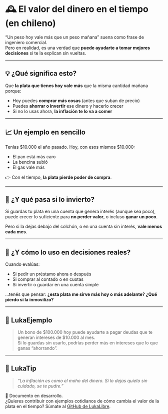 # 🕰️ El valor del dinero en el tiempo (en chileno)

“Un peso hoy vale más que un peso mañana” suena como frase de ingeniero comercial.  
Pero en realidad, es una verdad que **puede ayudarte a tomar mejores decisiones** si te la explican sin vueltas.

---

## 💡 ¿Qué significa esto?

Que **la plata que tienes hoy vale más** que la misma cantidad mañana porque:

- Hoy puedes **comprar más cosas** (antes que suban de precio)
- Puedes **ahorrar o invertir** ese dinero y hacerlo crecer
- Si no lo usas ahora, **la inflación te lo va a comer**

---

## 📈 Un ejemplo en sencillo

Tenías $10.000 el año pasado. Hoy, con esos mismos $10.000:

- El pan está más caro
- La bencina subió
- El gas vale más

👉 Con el tiempo, **la plata pierde poder de compra**.

---

## 🔄 ¿Y qué pasa si lo invierto?

Si guardas tu plata en una cuenta que genera interés (aunque sea poco), puede crecer lo suficiente para **no perder valor**, o incluso **ganar un poco**.

Pero si la dejas debajo del colchón, o en una cuenta sin interés, **vale menos cada mes**.

---

## 🧮 ¿Y cómo lo uso en decisiones reales?

Cuando evalúas:

- Si pedir un préstamo ahora o después
- Si comprar al contado o en cuotas
- Si invertir o guardar en una cuenta simple

...tenés que pensar: **¿esta plata me sirve más hoy o más adelante? ¿Qué pierdo si la inmovilizo?**

---

## 💬 LukaEjemplo

> Un bono de $100.000 hoy puede ayudarte a pagar deudas que te generan intereses de $10.000 al mes.  
> Si lo guardas sin usarlo, podrías perder más en intereses que lo que ganas “ahorrando”.

---

## 🧠 LukaTip

> *“La inflación es como el moho del dinero. Si lo dejas quieto sin cuidado, se te pudre.”*

📌 Documento en desarrollo.  
¿Quieres contribuir con ejemplos cotidianos de cómo cambia el valor de la plata en el tiempo? Súmate al [GitHub de LukaLibre](https://github.com/tuusuario/lukalibre).
